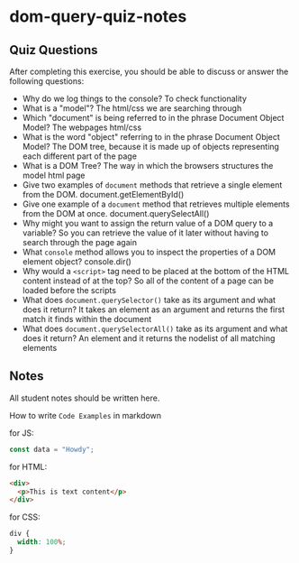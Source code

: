 # dom-query-quiz-notes

## Quiz Questions

After completing this exercise, you should be able to discuss or answer the following questions:

- Why do we log things to the console?
  To check functionality
- What is a "model"?
  The html/css we are searching through
- Which "document" is being referred to in the phrase Document Object Model?
  The webpages html/css
- What is the word "object" referring to in the phrase Document Object Model?
  The DOM tree, because it is made up of objects representing each different part of the page
- What is a DOM Tree?
  The way in which the browsers structures the model html page
- Give two examples of `document` methods that retrieve a single element from the DOM.
  document.getElementById()
- Give one example of a `document` method that retrieves multiple elements from the DOM at once.
  document.querySelectAll()
- Why might you want to assign the return value of a DOM query to a variable?
  So you can retrieve the value of it later without having to search through the page again
- What `console` method allows you to inspect the properties of a DOM element object?
  console.dir()
- Why would a `<script>` tag need to be placed at the bottom of the HTML content instead of at the top?
  So all of the content of a page can be loaded before the scripts
- What does `document.querySelector()` take as its argument and what does it return?
  It takes an element as an argument and returns the first match it finds within the document
- What does `document.querySelectorAll()` take as its argument and what does it return?
  An element and it returns the nodelist of all matching elements

## Notes

All student notes should be written here.


How to write `Code Examples` in markdown

for JS:

```javascript
const data = "Howdy";
```

for HTML:

```html
<div>
  <p>This is text content</p>
</div>
```

for CSS:

```css
div {
  width: 100%;
}
```
